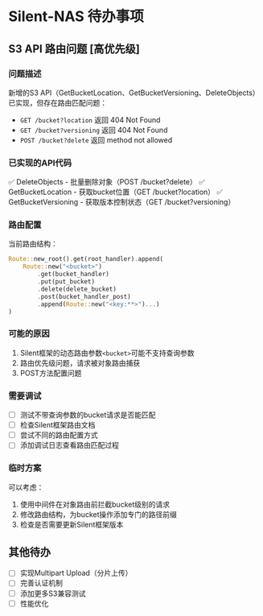 # Silent-NAS 待办事项

## S3 API 路由问题 [高优先级]

### 问题描述
新增的S3 API（GetBucketLocation、GetBucketVersioning、DeleteObjects）已实现，但存在路由匹配问题：

- `GET /bucket?location` 返回 404 Not Found
- `GET /bucket?versioning` 返回 404 Not Found
- `POST /bucket?delete` 返回 method not allowed

### 已实现的API代码
✅ DeleteObjects - 批量删除对象（POST /bucket?delete）
✅ GetBucketLocation - 获取bucket位置（GET /bucket?location）
✅ GetBucketVersioning - 获取版本控制状态（GET /bucket?versioning）

### 路由配置
当前路由结构：
```rust
Route::new_root().get(root_handler).append(
    Route::new("<bucket>")
        .get(bucket_handler)
        .put(put_bucket)
        .delete(delete_bucket)
        .post(bucket_handler_post)
        .append(Route::new("<key:**>")...)
)
```

### 可能的原因
1. Silent框架的动态路由参数`<bucket>`可能不支持查询参数
2. 路由优先级问题，请求被对象路由捕获
3. POST方法配置问题

### 需要调试
- [ ] 测试不带查询参数的bucket请求是否能匹配
- [ ] 检查Silent框架路由文档
- [ ] 尝试不同的路由配置方式
- [ ] 添加调试日志查看路由匹配过程

### 临时方案
可以考虑：
1. 使用中间件在对象路由前拦截bucket级别的请求
2. 修改路由结构，为bucket操作添加专门的路径前缀
3. 检查是否需要更新Silent框架版本

## 其他待办
- [ ] 实现Multipart Upload（分片上传）
- [ ] 完善认证机制
- [ ] 添加更多S3兼容测试
- [ ] 性能优化
